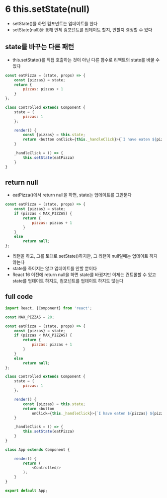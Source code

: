# 6 this.setState(null)
- setState()를 하면 컴포넌트는 업데이트를 한다
- setState(null)을 통해 언제 컴포넌트를 업데이트 할지, 안할지 결정할 수 있다

## state를 바꾸는 다른 패턴
- this.setState()를 직접 호출하는 것이 아닌 다른 함수로 리액트의 state를 바꿀 수 있다

```javascript
const eatPizza = (state, props) => {
    const {pizzas} = state;
    return {
        pizzas: pizzas + 1
    }
};

class Controlled extends Component {
    state = {
        pizzas: 1
    };

    render() {
        const {pizzas} = this.state;
        return <button onClick={this._handleClick}>{`I have eaten ${pizzas} ${pizzas === 1 ? "pizza" : "pizzas"}`}</button>
    }

    _handleClick = () => {
        this.setState(eatPizza)
    }
}
```

## return null
- eatPizza()에서 return null을 하면, state는 업데이트를 그만둔다

```javascript
const eatPizza = (state, props) => {
    const {pizzas} = state;
    if (pizzas < MAX_PIZZAS) {
        return {
            pizzas: pizzas + 1
        }
    }
    else
        return null;
};
```

- 리턴을 하고, 그를 토대로 setState()하지만, 그 리턴이 null일때는 업데이트 하지 않는다
- state를 죽이지는 않고 업데이트를 안할 뿐이다
- React 16 이전에 return null을 하면 state를 바꿨지만 이제는 컨트롤할 수 있고 state를 업데이트 하지도, 컴포넌트를 업데이트 하지도 않는다

## full code

```javascript
import React, {Component} from 'react';

const MAX_PIZZAS = 20;

const eatPizza = (state, props) => {
    const {pizzas} = state;
    if (pizzas < MAX_PIZZAS) {
        return {
            pizzas: pizzas + 1
        }
    }
    else
        return null;
};

class Controlled extends Component {
    state = {
        pizzas: 1
    };

    render() {
        const {pizzas} = this.state;
        return <button
            onClick={this._handleClick}>{`I have eaten ${pizzas} ${pizzas === 1 ? "pizza" : "pizzas"}`}</button>
    }

    _handleClick = () => {
        this.setState(eatPizza)
    }
}

class App extends Component {

    render() {
        return (
            <Controlled/>
        );
    }
}

export default App;
```